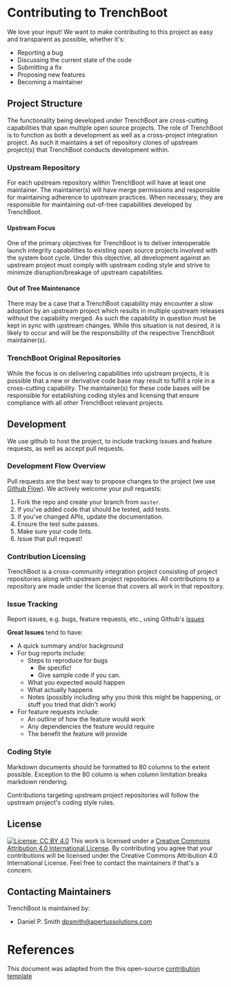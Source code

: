 # Contributing to TrenchBoot

We love your input! We want to make contributing to this project as
easy and transparent as possible, whether it's:

- Reporting a bug
- Discussing the current state of the code
- Submitting a fix
- Proposing new features
- Becoming a maintainer

## Project Structure

The functionality being developed under TrenchBoot are cross-cutting
capabilities that span multiple open source projects. The role of
TrenchBoot is to function as both a development as well as a
cross-project integration project. As such it maintains a set of
repository clones of upstream project(s) that TrenchBoot conducts
development within.

### Upstream Repository

For each upstream repository within TrenchBoot will have at least one
maintainer. The maintainer(s) will have merge permissions and
responsible for maintaining adherence to upstream practices. When
necessary, they are responsible for maintaining out-of-tree
capabilities developed by TrenchBoot.

#### Upstream Focus

One of the primary objectives for TrenchBoot is to deliver
interoperable launch integrity capabilities to existing open source
projects involved with the system boot cycle. Under this objective,
all development against an upstream project must comply with upstream
coding style and strive to minimize disruption/breakage of upstream
capabilities.

#### Out of Tree Maintenance

There may be a case that a TrenchBoot capability may encounter a slow
adoption by an upstream project which results in multiple upstream
releases without the capability merged. As such the capability in
question must be kept in sync with upstream changes. While this
situation is not desired, it is likely to occur and will be the
responsibility of the respective TrenchBoot maintainer(s).

### TrenchBoot Original Repositories

While the focus is on delivering capabilities into upstream projects,
it is possible that a new or derivative code base may result to
fulfill a role in a cross-cutting capability. The maintainer(s) for
these code bases will be responsible for establishing coding styles
and licensing that ensure compliance with all other TrenchBoot
relevant projects.

## Development

We use github to host the project, to include tracking issues and
feature requests, as well as accept pull requests.

### Development Flow Overview

Pull requests are the best way to propose changes to the project (we
use
[Github Flow](https://guides.github.com/introduction/flow/index.html)).
We actively welcome your pull requests:

1. Fork the repo and create your branch from `master`.
1. If you've added code that should be tested, add tests.
1. If you've changed APIs, update the documentation.
1. Ensure the test suite passes.
1. Make sure your code lints.
1. Issue that pull request!

### Contribution Licensing

TrenchBoot is a cross-community integration project consisting of
project repositories along with upstream project repositories. All
contributions to a repository are made under the license that covers
all work in that repository.

### Issue Tracking

Report issues, e.g. bugs, feature requests, etc., using Github's
[issues](https://github.com/briandk/transcriptase-atom/issues)

**Great Issues** tend to have:

- A quick summary and/or background
- For bug reports include:
    + Steps to reproduce for bugs
        - Be specific!
        - Give sample code if you can.
    + What you expected would happen
    + What actually happens
    + Notes (possibly including why you think this might be happening,
    or stuff you tried that didn't work)
- For feature requests include:
    + An outline of how the feature would work
    + Any dependencies the feature would require
    + The benefit the feature will provide

### Coding Style

Markdown documents should be formatted to 80 columns to the extent
possible. Exception to the 80 column is when column limitation breaks
markdown rendering.

Contributions targeting upstream project repositories will follow the
upstream project's coding style rules.

## License

[![License: CC BY 4.0](https://i.creativecommons.org/l/by/4.0/88x31.png)](https://creativecommons.org/licenses/by/4.0/)
This work is licensed under a
[Creative Commons Attribution 4.0 International License](http://creativecommons.org/licenses/by/4.0/).
By contributing you agree that your contributions will be licensed
under the Creative Commons Attribution 4.0 International License. Feel
free to contact the maintainers if that's a concern.

## Contacting Maintainers

TrenchBoot is maintained by:

- Daniel P. Smith <dpsmith@apertussolutions.com>

# References

This document was adapted from the this open-source
[contribution template](https://gist.github.com/briandk/3d2e8b3ec8daf5a27a62/)
